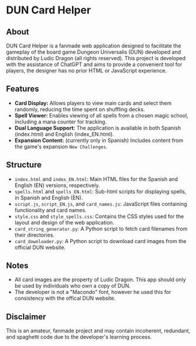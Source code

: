# DUN Card Helper

## About
DUN Card Helper is a fanmade web application designed to facilitate the gameplay of the board game Dungeon Universalis (DUN) developed and distributed by Ludic Dragon (all rights reserved). This project is developed with the assistance of ChatGPT and aims to provide a convenient tool for players, the designer has no prior HTML or JavaScript experience.

## Features
- **Card Display:** Allows players to view main cards and select them randomly, reducing the time spent on shuffling decks.
- **Spell Viewer:** Enables viewing of all spells from a chosen magic school, including a mana counter for tracking.
- **Dual Language Support:** The application is available in both Spanish (index.html) and English (index_EN.html).
- **Expansion Content:** (currently only in Spanish) Includes content from the game's expansion `New Challenges`.

## Structure
- `index.html` and `index_EN.html`: Main HTML files for the Spanish and English (EN) versions, respectively.
- `spells.html` and `spells_EN.html`: Sub-html scripts for displaying spells, in Spanish and English (EN).
- `script.js`, `script_EN.js`, and `card_names.js`: JavaScript files containing functionality and card names.
- `style.css` and `style_spells.css`: Contains the CSS styles used for the layout and design of the web application.
- `card_string_generator.py`: A Python script to fetch card filenames from their directories.
- `card_downloader.py`: A Python script to download card images from the official DUN website.

## Notes
- All card images are the property of Ludic Dragon. This app should only be used by individuals who own a copy of DUN.
- The developer is not a "Macondo" font, however he used this for consistency with the offical DUN website.

## Disclaimer
This is an amateur, fanmade project and may contain incoherent, redundant, and spaghetti code due to the developer's learning process.
